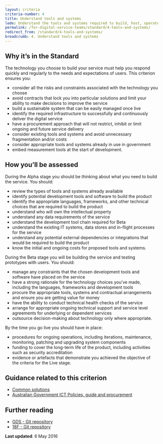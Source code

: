 ```yaml
---
layout: criteria
criteria-number: 4
title: Understand tools and systems
lede: Understand the tools and systems required to build, host, operate and measure the service and how to adopt, adapt or procure them.
permalink: /for-digital-service-teams/standard/4-tools-and-systems/
redirect_from: /standard/4-tools-and-systems/
breadcrumb: 4. Understand tools and systems
---
```

## Why it’s in the Standard
The technology you choose to build your service must help you respond quickly and regularly to the needs and expectations of users. This criterion ensures you:

* consider all the risks and constraints associated with the technology you choose
* avoid contracts that lock you into particular solutions and limit your ability to make decisions to improve the service
* build a sustainable system that can be easily managed once live
* identify the required infrastructure to successfully and continuously deliver the digital service 
* have a procurement approach that will not restrict, inhibit or limit ongoing and future service delivery
* consider existing tools and systems and avoid unnecessary fragmentation and/or costs
* consider appropriate tools and systems already in use in government
* embed measurement tools at the start of development.   

## How you’ll be assessed
During the Alpha stage you should be thinking about what you need to build the service. You should:

* review the types of tools and systems already available
* identify potential development tools and software to build the product 
* identify the appropriate languages, frameworks, and other technical choices that are required to build the product
* understand who will own the intellectual property
* understand any data requirements of the service
* understand the development tool chain required for Beta
* understand the existing IT systems, data stores and in-flight processes for the service 
* understand any potential external dependencies or integrations that would be required to build the product
* know the initial and ongoing costs for proposed tools and systems. 

During the Beta stage you will be building the service and testing prototypes with users. You should:

* manage any constraints that the chosen development tools and software have placed on the service
* have a strong rationale for the technology choices you’ve made, including the languages, frameworks and development tools
* procure the appropriate tools, systems and contractual arrangements and ensure you are getting value for money
* have the ability to conduct technical health checks of the service
* arrange for appropriate ongoing technical support and service level agreements for underlying or dependent services
* outsource decision-making about technology only where appropriate. 

By the time you go live you should have in place:

* procedures for ongoing operations, including iterations, maintenance, monitoring, patching and upgrading system components
* funding to cover the long-term life of the product, including activities such as security accreditation
* evidence or artefacts that demonstrate you achieved the objective of the criteria for the Live stage.

## Guidance related to this criterion
* [Common solutions](/for-digital-service-teams/standard/common-solutions/)
* [Australian Government ICT Policies, guide and procurement](http://www.finance.gov.au/policy-guides-procurement/whole-of-government-ict-policies/)

## Further reading  
* [GDS - Git repository](https://github.com/alphagov)
* [18F - Git repository](https://github.com/18F/18f.gsa.gov)

**Last updated**: 6 May 2016
